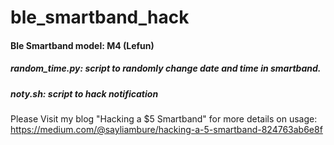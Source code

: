 # ble_smartband_hack

#### Ble Smartband model: M4 (Lefun)

##### random_time.py: script to randomly change date and time in smartband.
##### noty.sh: script to hack notification

Please Visit my blog "Hacking a $5 Smartband" for more details on usage:
https://medium.com/@sayliambure/hacking-a-5-smartband-824763ab6e8f
